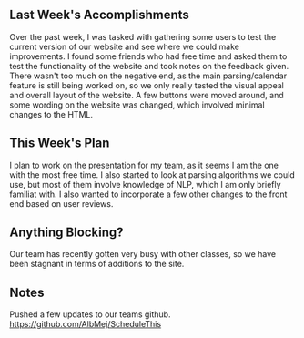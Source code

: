 ## Last Week's Accomplishments

Over the past week, I was tasked with gathering some users to test the current version of our website and see where we could make improvements.  I found some friends who had free time and asked them to test the functionality of the website and took notes on the feedback given. There wasn't too much on the negative end, as the main parsing/calendar feature is still being worked on, so we only really tested the visual appeal and overall layout of the website. A few buttons were moved around, and some wording on the website was changed, which involved minimal changes to the HTML. 

## This Week's Plan

I plan to work on the presentation for my team, as it seems I am the one with the most free time. I also started to look at parsing algorithms we could use, but most of them involve knowledge of NLP, which I am only briefly familiat with. I also wanted to incorporate a few other changes to the front end based on user reviews. 

## Anything Blocking?

Our team has recently gotten very busy with other classes, so we have been stagnant in terms of additions to the site. 

## Notes

Pushed a few updates to our teams github. 
https://github.com/AlbMej/ScheduleThis